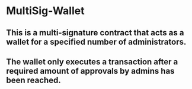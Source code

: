 # MultiSig-Wallet
## This is a multi-signature contract that acts as a wallet for a specified number of administrators. 
## The wallet only executes a transaction after a required amount of approvals by admins has been reached.
